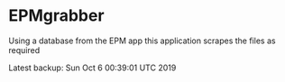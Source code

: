 # EPMgrabber
Using a database from the EPM app this application scrapes the files as required


Latest backup: Sun Oct 6 00:39:01 UTC 2019
